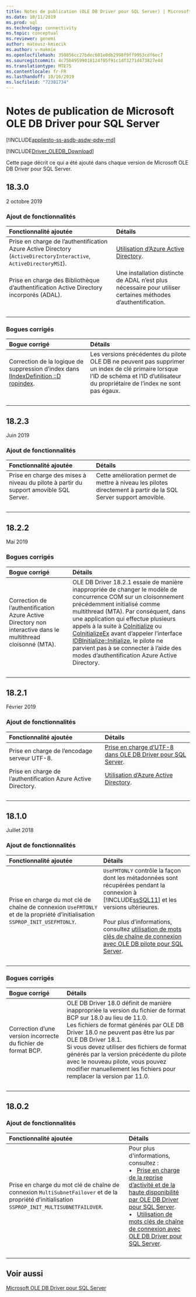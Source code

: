 ```yaml
---
title: Notes de publication (OLE DB Driver pour SQL Server) | Microsoft Docs
ms.date: 10/11/2019
ms.prod: sql
ms.technology: connectivity
ms.topic: conceptual
ms.reviewer: genemi
author: mateusz-kmiecik
ms.author: v-makmie
ms.openlocfilehash: 350856cc27bdec601e0db2998f9ff9953cdf6ec7
ms.sourcegitcommit: 4c75b49599018124f05f91c1df3271d473827e4d
ms.translationtype: MTE75
ms.contentlocale: fr-FR
ms.lasthandoff: 10/16/2019
ms.locfileid: "72381734"
---
```

# <a name="release-notes-for-the-microsoft-ole-db-driver-for-sql-server"></a>Notes de publication de Microsoft OLE DB Driver pour SQL Server

[!INCLUDE[appliesto-ss-asdb-asdw-pdw-md](../../includes/appliesto-ss-asdb-asdw-pdw-md.md)]

[!INCLUDE[Driver_OLEDB_Download](../../includes/driver_oledb_download.md)]

Cette page décrit ce qui a été ajouté dans chaque version de Microsoft OLE DB Driver pour SQL Server.

<!--
USE THE TABLE FORMAT!
Hello, from now on, please use the table-based format standard for all new Release Notes content.
See section "## 18.2.1" for a live example in this article.
Thank you. For questions, contact GeneMi. (2019/03/16)
-->

## <a name="1830"></a>18.3.0

2 octobre 2019

### <a name="features-added"></a>Ajout de fonctionnalités

| Fonctionnalité ajoutée | Détails |
| :------------ | :------ |
| Prise en charge de l’authentification Azure Active Directory (`ActiveDirectoryInteractive`, `ActiveDirectoryMSI`). | [Utilisation d’Azure Active Directory](features/using-azure-active-directory.md). |
| Prise en charge des Bibliothèque d’authentification Active Directory incorporés (ADAL). | Une installation distincte de ADAL n’est plus nécessaire pour utiliser certaines méthodes d’authentification. |
| &nbsp; | &nbsp; |

### <a name="bugs-fixed"></a>Bogues corrigés

| Bogue corrigé | Détails |
| :-------- | :------ |
| Correction de la logique de suppression d’index dans [IIndexDefinition ::D ropindex](https://go.microsoft.com/fwlink/?linkid=2106448). | Les versions précédentes du pilote OLE DB ne peuvent pas supprimer un index de clé primaire lorsque l’ID de schéma et l’ID d’utilisateur du propriétaire de l’index ne sont pas égaux. |
| &nbsp; | &nbsp; |

## <a name="1823"></a>18.2.3

Juin 2019

### <a name="features-added"></a>Ajout de fonctionnalités

| Fonctionnalité ajoutée | Détails |
| :------------ | :------ |
| Prise en charge des mises à niveau du pilote à partir du support amovible SQL Server. | Cette amélioration permet de mettre à niveau les pilotes directement à partir de la SQL Server support amovible. |
| &nbsp; | &nbsp; |

## <a name="1822"></a>18.2.2

Mai 2019

### <a name="bugs-fixed"></a>Bogues corrigés

| Bogue corrigé | Détails |
| :-------- | :------ |
| Correction de l’authentification Azure Active Directory non interactive dans le multithread cloisonné (MTA). | OLE DB Driver 18.2.1 essaie de manière inappropriée de changer le modèle de concurrence COM sur un cloisonnement précédemment initialisé comme multithread (MTA). Par conséquent, dans une application qui effectue plusieurs appels à la suite à [CoInitialize](https://go.microsoft.com/fwlink/?linkid=2092520) ou [CoInitializeEx](https://go.microsoft.com/fwlink/?linkid=2092521) avant d’appeler l’interface [IDBInitialize::Initialize](https://go.microsoft.com/fwlink/?linkid=2092522), le pilote ne parvient pas à se connecter à l’aide des modes d’authentification Azure Active Directory. |
| &nbsp; | &nbsp; |

## <a name="1821"></a>18.2.1

Février 2019

### <a name="features-added"></a>Ajout de fonctionnalités

| Fonctionnalité ajoutée | Détails |
| :------------ | :------ |
| Prise en charge de l’encodage serveur UTF-8. | [Prise en charge d’UTF-8 dans OLE DB Driver pour SQL Server](features/utf-8-support-in-oledb-driver-for-sql-server.md). |
| Prise en charge de l’authentification Azure Active Directory. | [Utilisation d’Azure Active Directory](features/using-azure-active-directory.md). |
| &nbsp; | &nbsp; |

## <a name="1810"></a>18.1.0

Juillet 2018

### <a name="features-added"></a>Ajout de fonctionnalités

| Fonctionnalité ajoutée | Détails |
| :------------ | :------ |
| Prise en charge du mot clé de chaîne de connexion `UseFMTONLY` et de la propriété d’initialisation `SSPROP_INIT_USEFMTONLY`. | `UseFMTONLY` contrôle la façon dont les métadonnées sont récupérées pendant la connexion à [!INCLUDE[ssSQL11](../../includes/sssql11-md.md)] et les versions ultérieures.<br/><br/>Pour plus d’informations, consultez [utilisation de mots clés de chaîne de connexion avec OLE DB pilote pour SQL Server](applications/using-connection-string-keywords-with-oledb-driver-for-sql-server.md). |
| &nbsp; | &nbsp; |

### <a name="bugs-fixed"></a>Bogues corrigés

| Bogue corrigé | Détails |
| :-------- | :------ |
| Correction d’une version incorrecte du fichier de format BCP. | OLE DB Driver 18.0 définit de manière inappropriée la version du fichier de format BCP sur 18.0 au lieu de 11.0.<br/>Les fichiers de format générés par OLE DB Driver 18.0 ne peuvent pas être lus par OLE DB Driver 18.1.<br/>Si vous devez utiliser des fichiers de format générés par la version précédente du pilote avec le nouveau pilote, vous pouvez modifier manuellement les fichiers pour remplacer la version par 11.0. |
| &nbsp; | &nbsp; |

## <a name="1802"></a>18.0.2

### <a name="features-added"></a>Ajout de fonctionnalités

| Fonctionnalité ajoutée | Détails |
| :------------ | :------ |
| Prise en charge du mot clé de chaîne de connexion `MultiSubnetFailover` et de la propriété d’initialisation `SSPROP_INIT_MULTISUBNETFAILOVER`. | Pour plus d'informations, consultez :<br/>&bull; &nbsp; [Prise en charge de la reprise d’activité et de la haute disponibilité par OLE DB Driver pour SQL Server](features/oledb-driver-for-sql-server-support-for-high-availability-disaster-recovery.md).<br/>&bull; &nbsp; [Utilisation de mots clés de chaîne de connexion avec OLE DB Driver pour SQL Server](applications/using-connection-string-keywords-with-oledb-driver-for-sql-server.md). |
| &nbsp; | &nbsp; |

## <a name="see-also"></a>Voir aussi

[Microsoft OLE DB Driver pour SQL Server](oledb-driver-for-sql-server.md)

